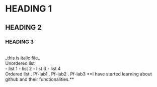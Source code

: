 # HEADING 1
## HEADING 2
### HEADING 3
<br/>
_this is italic file_
<br/>
Unordered list
<br/>
- list 1
- list 2
- list 3
- list 4
 <br/>
Ordered list
  . Pf-lab1
  . Pf-lab2
  . Pf-lab3
**I have started learning about github and their functionalities.**
